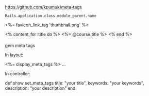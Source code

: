 
https://github.com/kpumuk/meta-tags


```
Rails.application.class.module_parent.name
```


<meta content="online education, course platform, video tutorials, udemy clone" name="keywords"/>
<meta content="Online Learning and Skill sharing platform" name="description"/>
<meta content="Yaroslav Shmarov" name="author"/>
<script src="https://js.stripe.com/v3/"></script>
<%= favicon_link_tag 'thumbnail.png' %>
<title>
  <%= content_for?(:title) ? yield(:title) : "Corsego" %>
</title>



<% content_for :title do %>
  <%= @course.title %>
<% end %>


####

gem meta tags


In layout:

<head>
  <%= display_meta_tags %>
  ...
</head>

In controller:

def show
  set_meta_tags title: "your title",
                keywords: "your keywords",
                description: "your description"
end


